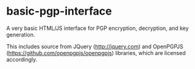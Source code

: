 basic-pgp-interface
===================

A very basic HTML/JS interface for PGP encryption, decryption, and key generation.

This includes source from JQuery (http://jquery.com) and OpenPGPJS (https://github.com/openpgpjs/openpgpjs) libraries, which are licensed accordingly.
